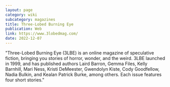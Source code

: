 ```yaml
---
layout: page
category: wiki
subcategory: magazines
title: Three-Lobed Burning Eye
publication: Web
link: https://www.3lobedmag.com/
date: 2022-12-07
---
```


"Three-Lobed Burning Eye (3LBE) is an online magazine of speculative fiction, bringing you stories of horror, wonder, and the weird. 3LBE launched in 1999, and has published authors Laird Barron, Gemma Files, Kelly Barnhill, Mari Ness, Kristi DeMeester, Gwendolyn Kiste, Cody Goodfellow, Nadia Bulkin, and Kealan Patrick Burke, among others. Each issue features four short stories."
